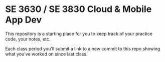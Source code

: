 # SE 3630 / SE 3830 Cloud & Mobile App Dev
This repository is a starting place for you to keep track of your practice code, your notes, etc.  

Each class period you'll submit a link to a new commit to this repo showing what you've worked on since last class.